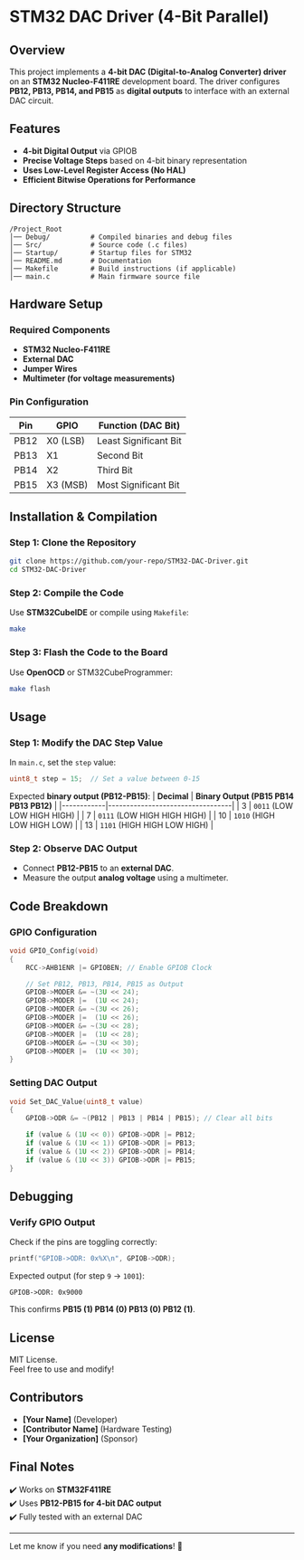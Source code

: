 # STM32 DAC Driver (4-Bit Parallel)

## Overview
This project implements a **4-bit DAC (Digital-to-Analog Converter) driver** on an **STM32 Nucleo-F411RE** development board. The driver configures **PB12, PB13, PB14, and PB15** as **digital outputs** to interface with an external DAC circuit.

## Features
- **4-bit Digital Output** via GPIOB
- **Precise Voltage Steps** based on 4-bit binary representation
- **Uses Low-Level Register Access (No HAL)**
- **Efficient Bitwise Operations for Performance**

## Directory Structure
```
/Project_Root
│── Debug/          # Compiled binaries and debug files
│── Src/            # Source code (.c files)
│── Startup/        # Startup files for STM32
│── README.md       # Documentation
│── Makefile        # Build instructions (if applicable)
│── main.c          # Main firmware source file
```

## Hardware Setup
### Required Components
- **STM32 Nucleo-F411RE**
- **External DAC**
- **Jumper Wires**
- **Multimeter (for voltage measurements)**

### Pin Configuration
| **Pin**  | **GPIO** | **Function (DAC Bit)** |
|---------|---------|---------------------|
| PB12    | X0 (LSB)  | Least Significant Bit |
| PB13    | X1        | Second Bit |
| PB14    | X2        | Third Bit |
| PB15    | X3 (MSB)  | Most Significant Bit |

## Installation & Compilation
### Step 1: Clone the Repository
```sh
git clone https://github.com/your-repo/STM32-DAC-Driver.git
cd STM32-DAC-Driver
```

### Step 2: Compile the Code
Use **STM32CubeIDE** or compile using `Makefile`:
```sh
make
```

### Step 3: Flash the Code to the Board
Use **OpenOCD** or STM32CubeProgrammer:
```sh
make flash
```

## Usage
### Step 1: Modify the DAC Step Value
In `main.c`, set the `step` value:
```c
uint8_t step = 15;  // Set a value between 0-15
```
Expected **binary output (PB12-PB15)**:
| **Decimal** | **Binary Output (PB15 PB14 PB13 PB12)** |
|------------|----------------------------------|
| 3         | `0011` (LOW LOW HIGH HIGH) |
| 7         | `0111` (LOW HIGH HIGH HIGH) |
| 10        | `1010` (HIGH LOW HIGH LOW) |
| 13        | `1101` (HIGH HIGH LOW HIGH) |

### Step 2: Observe DAC Output
- Connect **PB12-PB15** to an **external DAC**.
- Measure the output **analog voltage** using a multimeter.

## Code Breakdown
### GPIO Configuration
```c
void GPIO_Config(void)
{
    RCC->AHB1ENR |= GPIOBEN; // Enable GPIOB Clock

    // Set PB12, PB13, PB14, PB15 as Output
    GPIOB->MODER &= ~(3U << 24);
    GPIOB->MODER |=  (1U << 24);
    GPIOB->MODER &= ~(3U << 26);
    GPIOB->MODER |=  (1U << 26);
    GPIOB->MODER &= ~(3U << 28);
    GPIOB->MODER |=  (1U << 28);
    GPIOB->MODER &= ~(3U << 30);
    GPIOB->MODER |=  (1U << 30);
}
```

### Setting DAC Output
```c
void Set_DAC_Value(uint8_t value)
{
    GPIOB->ODR &= ~(PB12 | PB13 | PB14 | PB15); // Clear all bits

    if (value & (1U << 0)) GPIOB->ODR |= PB12;  
    if (value & (1U << 1)) GPIOB->ODR |= PB13;  
    if (value & (1U << 2)) GPIOB->ODR |= PB14;  
    if (value & (1U << 3)) GPIOB->ODR |= PB15;  
}
```

## Debugging
### Verify GPIO Output
Check if the pins are toggling correctly:
```c
printf("GPIOB->ODR: 0x%X\n", GPIOB->ODR);
```
Expected output (for step `9` → `1001`):
```
GPIOB->ODR: 0x9000
```
This confirms **PB15 (1) PB14 (0) PB13 (0) PB12 (1)**.

## License
MIT License.  
Feel free to use and modify!

## Contributors
- **[Your Name]** (Developer)
- **[Contributor Name]** (Hardware Testing)
- **[Your Organization]** (Sponsor)

## Final Notes
✔️ Works on **STM32F411RE**  
✔️ Uses **PB12-PB15 for 4-bit DAC output**  
✔️ Fully tested with an external DAC  

---

Let me know if you need **any modifications**! 🚀